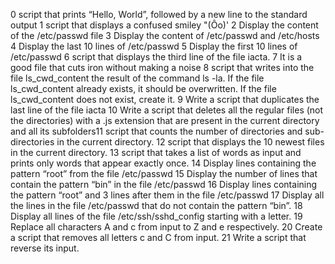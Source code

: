 0 script that prints “Hello, World”, followed by a new line to the standard output
1 script that displays a confused smiley "(Ôo)'
2 Display the content of the /etc/passwd file
3 Display the content of /etc/passwd and /etc/hosts
4 Display the last 10 lines of /etc/passwd
5 Display the first 10 lines of /etc/passwd
6 script that displays the third line of the file iacta.
7 It is a good file that cuts iron without making a noise
8 script that writes into the file ls_cwd_content the result of the command ls -la. If the file ls_cwd_content already exists, it should be overwritten. If the file ls_cwd_content does not exist, create it.
9 Write a script that duplicates the last line of the file iacta
10 Write a script that deletes all the regular files (not the directories) with a .js extension that are present in the current directory and all its subfolders11 script that counts the number of directories and sub-directories in the current directory.
12 script that displays the 10 newest files in the current directory.
13 script that takes a list of words as input and prints only words that appear exactly once.
14 Display lines containing the pattern “root” from the file /etc/passwd
15 Display the number of lines that contain the pattern “bin” in the file /etc/passwd
16 Display lines containing the pattern “root” and 3 lines after them in the file /etc/passwd
17 Display all the lines in the file /etc/passwd that do not contain the pattern “bin”.
18 Display all lines of the file /etc/ssh/sshd_config starting with a letter.
19 Replace all characters A and c from input to Z and e respectively.
20 Create a script that removes all letters c and C from input.
21 Write a script that reverse its input.


